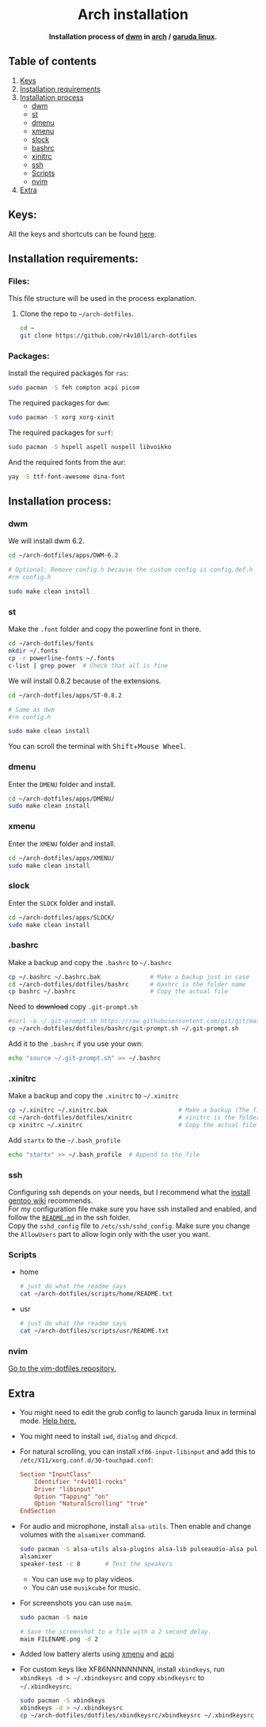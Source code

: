 <div align="center">
	<h1>Arch installation</h1>
	<b>
        Installation process of <a href="https://dwm.suckless.org/">dwm</a> in <a href="https://archlinux.org/">arch</a> / <a href="https://garudalinux.org/">garuda linux</a>.
    </b>
</div>

## Table of contents
1. [Keys](#keys)
2. [Installation requirements](#installation-requirements)
3. [Installation process](#installation-process)
	- [dwm](#dwm)
	- [st](#st)
	- [dmenu](#dmenu)
	- [xmenu](#xmenu)
	- [slock](#slock)
	- [bashrc](#bashrc)
	- [xinitrc](#xinitrc)
	- [ssh](#ssh)
	- [Scripts](#scripts)
	- [nvim](#nvim)
4. [Extra](#extra)

## Keys:
All the keys and shortcuts can be found [here](https://github.com/r4v10l1/arch-dotfiles/blob/main/dwm-cheatsheet.md).

## Installation requirements:
### Files:
This file structure will be used in the process explanation.

1. Clone the repo to `~/arch-dotfiles`.
	
	```bash
	cd ~
	git clone https://github.com/r4v10l1/arch-dotfiles
	```

### Packages:
Install the required packages for `ras`:
```bash
sudo pacman -S feh compton acpi picom
```
The required packages for `dwm`:
```bash
sudo pacman -S xorg xorg-xinit
```
The required packages for `surf`:
```bash
sudo pacman -S hspell aspell nuspell libvoikko
```
And the required fonts from the aur:
```bash
yay -S ttf-font-awesome dina-font
```

## Installation process:
### dwm
We will install dwm 6.2.
```bash
cd ~/arch-dotfiles/apps/DWM-6.2

# Optional: Remove config.h because the custom config is config.def.h
#rm config.h

sudo make clean install
```

### st
Make the `.font` folder and copy the powerline font in there.
```bash
cd ~/arch-dotfiles/fonts
mkdir ~/.fonts
cp -r powerline-fonts ~/.fonts
c-list | grep power  # Check that all is fine
```
We will install 0.8.2 because of the extensions.
```bash
cd ~/arch-dotfiles/apps/ST-0.8.2

# Same as dwm
#rm config.h

sudo make clean install
```
You can scroll the terminal with <kbd>Shift</kbd>+<kbd>Mouse Wheel</kbd>.

### dmenu
Enter the `DMENU` folder and install.
```bash
cd ~/arch-dotfiles/apps/DMENU/
sudo make clean install
```

### xmenu
Enter the `XMENU` folder and install.
```bash
cd ~/arch-dotfiles/apps/XMENU/
sudo make clean install
```

### slock
Enter the `SLOCK` folder and install.
```bash
cd ~/arch-dotfiles/apps/SLOCK/
sudo make clean install
```

### .bashrc
Make a backup and copy the `.bashrc` to `~/.bashrc`
```bash
cp ~/.bashrc ~/.bashrc.bak              # Make a backup just in case
cd ~/arch-dotfiles/dotfiles/bashrc      # bashrc is the folder name
cp bashrc ~/.bashrc                     # Copy the actual file
```
Need to ~~download~~ copy `.git-prompt.sh`
```bash
#curl -o ~/.git-prompt.sh https://raw.githubusercontent.com/git/git/master/contrib/completion/git-prompt.sh
cp ~/arch-dotfiles/dotfiles/bashrc/git-prompt.sh ~/.git-prompt.sh
```
Add it to the `.bashrc` if you use your own:
```bash
echo "source ~/.git-prompt.sh" >> ~/.bashrc
```

### .xinitrc
Make a backup and copy the `.xinitrc` to `~/.xinitrc`
```bash
cp ~/.xinitrc ~/.xinitrc.bak                    # Make a backup (The file might not exist, just ignore then)
cd ~/arch-dotfiles/dotfiles/xinitrc             # xinitrc is the folder name
cp xinitrc ~/.xinitrc                           # Copy the actual file
```
Add `startx` to the `~/.bash_profile`
```bash
echo "startx" >> ~/.bash_profile  # Append to the file
```

### ssh
Configuring ssh depends on your needs, but I recommend what the [install gentoo wiki](https://wiki.installgentoo.com/wiki/Home_server/Remote_access) recommends.  
For my configuration file make sure you have ssh installed and enabled, and follow the [`README.md`](https://github.com/r4v10l1/arch-dotfiles/tree/main/dotfiles/ssh) in the ssh folder.  
Copy the `sshd_config` file to `/etc/ssh/sshd_config`. Make sure you change the `AllowUsers` part to allow login only with the user you want.

### Scripts
- home

	```bash
    # just do what the readme says
	cat ~/arch-dotfiles/scripts/home/README.txt
	```
- usr

	```bash
    # just do what the readme says
	cat ~/arch-dotfiles/scripts/usr/README.txt
    ```

### nvim
[Go to the vim-dotfiles repository.](https://github.com/r4v10l1/vim-dotfiles)

## Extra
- You might need to edit the grub config to launch garuda linux in terminal mode. [Help here.](https://forum.garudalinux.org/t/how-to-open-garuda-linux-in-text-console/7613)
- You might need to install `iwd`, `dialog` and `dhcpcd`.
- For natural scrolling, you can install `xf86-input-libinput` and add this to `/etc/X11/xorg.conf.d/30-touchpad.conf`:

	```conf
	Section "InputClass"
		Identifier "r4v10l1-rocks"
		Driver "libinput"
		Option "Tapping" "on"
		Option "NaturalScrolling" "true"
	EndSection
	```
- For audio and microphone, install `alsa-utils`. Then enable and change volumes with the `alsamixer` command.

	```bash
	sudo pacman -S alsa-utils alsa-plugins alsa-lib pulseaudio-alsa pulseaudio
	alsamixer
	speaker-test -c 8       # Test the speakers
	```
	- You can use `mvp` to play videos.
	- You can use `musikcube` for music.
- For screenshots you can use `maim`.

	```bash
	sudo pacman -S maim

	# Save the screenshot to a file with a 2 second delay.
	maim FILENAME.png -d 2
	```
- Added low battery alerts using [xmenu](https://github.com/r4v10l1/arch-dotfiles/tree/main/apps/XMENU) and [acpi](https://github.com/r4v10l1/arch-dotfiles/blob/main/scripts/usr/poweralert.sh#L7)
- For custom keys like XF86NNNNNNNNN, install `xbindkeys`, run `xbindkeys -d > ~/.xbindkeysrc` and copy `xbindkeysrc` to `~/.xbindkeysrc`.

	```bash
	sudo pacman -S xbindkeys
	xbindkeys -d > ~/.xbindkeysrc
	cp ~/arch-dotfiles/dotfiles/xbindkeysrc/xbindkeysrc ~/.xbindkeysrc
	```
